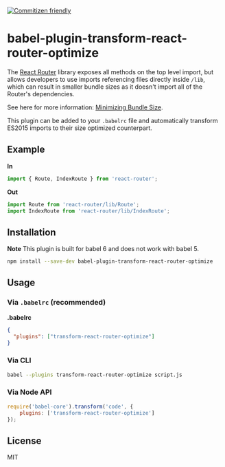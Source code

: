 [![Commitizen friendly](https://img.shields.io/badge/commitizen-friendly-brightgreen.svg)](http://commitizen.github.io/cz-cli/)

# babel-plugin-transform-react-router-optimize

The [React Router][0] library exposes all methods on the top level import, but
allows developers to use imports referencing files directly inside `/lib`,
which can result in smaller bundle sizes as it doesn't import all of the
Router's dependencies.

See here for more information: [Minimizing Bundle Size][1].

This plugin can be added to your `.babelrc` file and automatically transform
ES2015 imports to their size optimized counterpart.

## Example
**In**
```javascript
import { Route, IndexRoute } from 'react-router';
```

**Out**
```javascript
import Route from 'react-router/lib/Route';
import IndexRoute from 'react-router/lib/IndexRoute';
```

## Installation
**Note** This plugin is built for babel 6 and does not work with babel 5.
```sh
npm install --save-dev babel-plugin-transform-react-router-optimize
```

## Usage

### Via `.babelrc` (recommended)
**.babelrc**
```json
{
  "plugins": ["transform-react-router-optimize"]
}
```

### Via CLI
```sh
babel --plugins transform-react-router-optimize script.js
```

### Via Node API
```javascript
require('babel-core').transform('code', {
    plugins: ['transform-react-router-optimize']
});
```

## License

MIT

[0]: https://github.com/reactjs/react-router/
[1]: https://github.com/reactjs/react-router/blob/master/docs/guides/MinimizingBundleSize.md